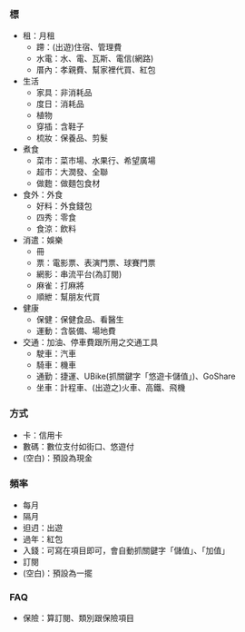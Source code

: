 ### 標
- 租：月租
   - 蹛：(出遊)住宿、管理費
   - 水電：水、電、瓦斯、電信(網路)
   - 厝內：孝親費、幫家裡代買、紅包
- 生活
   - 家具：非消耗品
   - 度日：消耗品
   - 植物
   - 穿插：含鞋子
   - 梳妝：保養品、剪髮
- 煮食
   - 菜市：菜市場、水果行、希望廣場
   - 超市：大潤發、全聯
   - 做麭：做麵包食材
- 食外：外食
   - 好料：外食錢包
   - 四秀：零食
   - 食涼：飲料
- 消遣：娛樂
   - 冊
   - 票：電影票、表演門票、球賽門票
   - 網影：串流平台(為訂閱)
   - 麻雀：打麻將
   - 順紲：幫朋友代買
- 健康
   - 保健：保健食品、看醫生
   - 運動：含裝備、場地費
- 交通：加油、停車費跟所用之交通工具
   - 駛車：汽車
   - 騎車：機車
   - 通勤：捷運、UBike(抓關鍵字「悠遊卡儲值」)、GoShare
   - 坐車：計程車、(出遊之)火車、高鐵、飛機

### 方式
- 卡：信用卡
- 數碼：數位支付如街口、悠遊付
- (空白)：預設為現金

### 頻率
- 每月
- 隔月
- 𨑨迌：出遊
- 過年：紅包
- 入錢：可寫在項目即可，會自動抓關鍵字「儲值」、「加值」
- 訂閱
- (空白)：預設為一擺

### FAQ
- 保險：算訂閱、類別跟保險項目